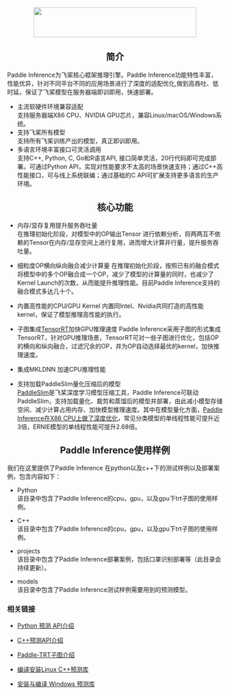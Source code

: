 <p align="center">
    <br>
<img src='https://user-images.githubusercontent.com/5595332/80305535-da711900-87ef-11ea-8822-c596368f90df.png' width = "380" height = "70">
    <br>
<p>

<h2 align="center">简介</h2>

Paddle Inference为飞桨核心框架推理引擎。Paddle Inference功能特性丰富，性能优异，针对不同平台不同的应用场景进行了深度的适配优化,做到高吞吐、低时延，保证了飞桨模型在服务器端即训即用，快速部署。    

- 主流软硬件环境兼容适配   
	支持服务器端X86 CPU、NVIDIA GPU芯片，兼容Linux/macOS/Windows系统。
- 支持飞桨所有模型    
	支持所有飞桨训练产出的模型，真正即训即用。
- 多语言环境丰富接口可灵活调用   
	支持C++, Python, C, Go和R语言API, 接口简单灵活，20行代码即可完成部署。可通过Python API，实现对性能要求不太高的场景快速支持；通过C++高性能接口，可与线上系统联编；通过基础的C API可扩展支持更多语言的生产环境。


<h2 align="center">核心功能</h2>

- 内存/显存复用提升服务吞吐量  
	在推理初始化阶段，对模型中的OP输出Tensor 进行依赖分析，将两两互不依赖的Tensor在内存/显存空间上进行复用，进而增大计算并行量，提升服务吞吐量。

- 细粒度OP横向纵向融合减少计算量
	在推理初始化阶段，按照已有的融合模式将模型中的多个OP融合成一个OP，减少了模型的计算量的同时，也减少了 Kernel Launch的次数，从而能提升推理性能。目前Paddle Inference支持的融合模式多达几十个。

- 内置高性能的CPU/GPU Kernel
	内置同Intel、Nvidia共同打造的高性能kernel，保证了模型推理高性能的执行。

- 子图集成[TensorRT](https://developer.nvidia.com/tensorrt)加快GPU推理速度
	Paddle Inference采用子图的形式集成TensorRT，针对GPU推理场景，TensorRT可对一些子图进行优化，包括OP的横向和纵向融合，过滤冗余的OP，并为OP自动选择最优的kernel，加快推理速度。

- 集成MKLDNN 加速CPU推理性能
   
- 支持加载PaddleSlim量化压缩后的模型   
	[PaddleSlim](https://github.com/PaddlePaddle/PaddleSlim)是飞桨深度学习模型压缩工具，Paddle Inference可联动PaddleSlim，支持加载量化、裁剪和蒸馏后的模型并部署，由此减小模型存储空间、减少计算占用内存、加快模型推理速度。其中在模型量化方面，[Paddle Inference在X86 CPU上做了深度优化](https://github.com/PaddlePaddle/PaddleSlim/tree/80c9fab3f419880dd19ca6ea30e0f46a2fedf6b3/demo/mkldnn_quant/quant_aware)，常见分类模型的单线程性能可提升近3倍，ERNIE模型的单线程性能可提升2.68倍。
	
<h2 align="center">Paddle Inference使用样例</h2>

我们在这里提供了Paddle Inference 在python以及c++下的测试样例以及部署案例，包含内容如下：


- Python   
  该目录中包含了Paddle Inference的cpu，gpu，以及gpu下trt子图的使用样例。
  
- C++   
  该目录中包含了Paddle Inference的cpu，gpu，以及gpu下trt子图的使用样例。

- projects  
  该目录中包含了Paddle Inference部署案例，包括口罩识别部署等（此目录会持续更新）。
  
- models   
  该目录中包含了Paddle Inference测试样例需要用到的预测模型。
  

### 相关链接

- [Python 预测 API介绍](https://www.paddlepaddle.org.cn/documentation/docs/zh/advanced_guide/inference_deployment/inference/python_infer_cn.html)

- [C++预测API介绍](https://www.paddlepaddle.org.cn/documentation/docs/zh/advanced_guide/inference_deployment/inference/native_infer.html)

- [Paddle-TRT子图介绍](https://www.paddlepaddle.org.cn/documentation/docs/zh/advanced_guide/performance_improving/inference_improving/paddle_tensorrt_infer.html)

- [编译安装Linux C++预测库](https://www.paddlepaddle.org.cn/documentation/docs/zh/advanced_guide/inference_deployment/inference/build_and_install_lib_cn.html)

- [安装与编译 Windows 预测库](https://www.paddlepaddle.org.cn/documentation/docs/zh/advanced_guide/inference_deployment/inference/windows_cpp_inference.html)
	
